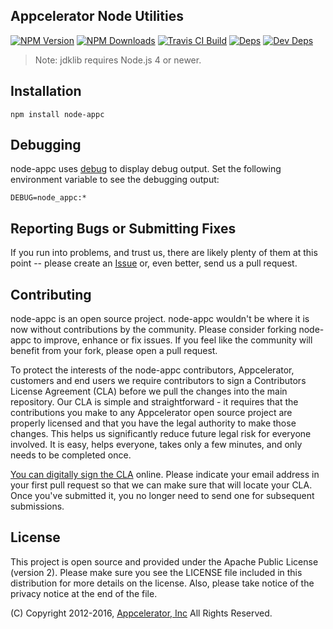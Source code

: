 ## Appcelerator Node Utilities

[![NPM Version][npm-image]][npm-url]
[![NPM Downloads][downloads-image]][downloads-url]
[![Travis CI Build][travis-image]][travis-url]
[![Deps][david-image]][david-url]
[![Dev Deps][david-dev-image]][david-dev-url]

> Note: jdklib requires Node.js 4 or newer.

## Installation

    npm install node-appc

## Debugging

node-appc uses [debug][debug-url] to display debug output. Set the following
environment variable to see the debugging output:

    DEBUG=node_appc:*

## Reporting Bugs or Submitting Fixes

If you run into problems, and trust us, there are likely plenty of them at this
point -- please create an [Issue](https://github.com/appcelerator/node-appc/issues)
or, even better, send us a pull request.

## Contributing

node-appc is an open source project. node-appc wouldn't be where it is now without
contributions by the community. Please consider forking node-appc to improve,
enhance or fix issues. If you feel like the community will benefit from your
fork, please open a pull request.

To protect the interests of the node-appc contributors, Appcelerator, customers
and end users we require contributors to sign a Contributors License Agreement
(CLA) before we pull the changes into the main repository. Our CLA is simple and
straightforward - it requires that the contributions you make to any
Appcelerator open source project are properly licensed and that you have the
legal authority to make those changes. This helps us significantly reduce future
legal risk for everyone involved. It is easy, helps everyone, takes only a few
minutes, and only needs to be completed once.

[You can digitally sign the CLA](http://bit.ly/app_cla) online. Please indicate
your email address in your first pull request so that we can make sure that will
locate your CLA.  Once you've submitted it, you no longer need to send one for
subsequent submissions.

## License

This project is open source and provided under the Apache Public License (version 2).
Please make sure you see the LICENSE file included in this distribution for more
details on the license. Also, please take notice of the privacy notice at the end of the file.

(C) Copyright 2012-2016, [Appcelerator, Inc](http://www.appcelerator.com) All Rights Reserved.

[npm-image]: https://img.shields.io/npm/v/node-appc.svg
[npm-url]: https://npmjs.org/package/node-appc
[downloads-image]: https://img.shields.io/npm/dm/node-appc.svg
[downloads-url]: https://npmjs.org/package/node-appc
[travis-image]: https://img.shields.io/travis/appcelerator/node-appc.svg
[travis-url]: https://travis-ci.org/appcelerator/node-appc
[david-image]: https://img.shields.io/david/appcelerator/node-appc.svg
[david-url]: https://david-dm.org/appcelerator/node-appc
[david-dev-image]: https://img.shields.io/david/dev/appcelerator/node-appc.svg
[david-dev-url]: https://david-dm.org/appcelerator/node-appc#info=devDependencies
[debug-url]: https://www.npmjs.com/package/debug
